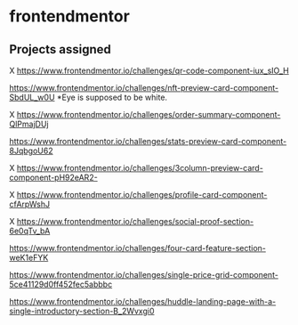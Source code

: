 # frontendmentor

## Projects assigned

X https://www.frontendmentor.io/challenges/qr-code-component-iux_sIO_H

  https://www.frontendmentor.io/challenges/nft-preview-card-component-SbdUL_w0U
  *Eye is supposed to be white.

X https://www.frontendmentor.io/challenges/order-summary-component-QlPmajDUj

  https://www.frontendmentor.io/challenges/stats-preview-card-component-8JqbgoU62

X https://www.frontendmentor.io/challenges/3column-preview-card-component-pH92eAR2-

X https://www.frontendmentor.io/challenges/profile-card-component-cfArpWshJ

X https://www.frontendmentor.io/challenges/social-proof-section-6e0qTv_bA

  https://www.frontendmentor.io/challenges/four-card-feature-section-weK1eFYK

  https://www.frontendmentor.io/challenges/single-price-grid-component-5ce41129d0ff452fec5abbbc

  https://www.frontendmentor.io/challenges/huddle-landing-page-with-a-single-introductory-section-B_2Wvxgi0
